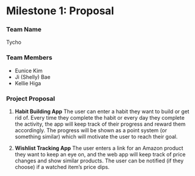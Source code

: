 # Milestone 1: Proposal

### Team Name
Tycho

### Team Members
* Eunice Kim
* Ji (Shelly) Bae
* Kellie Higa

### Project Proposal
1. **Habit Building App**
   The user can enter a habit they want to build or get rid of.  Every time they complete the habit or every day they complete the activity,  the app will keep track of their progress and reward them accordingly. The progress will be shown as a point system (or something similar) which will motivate the user to reach their goal.

2. **Wishlist Tracking App**
   The user enters a link for an Amazon product they want to keep an eye on, and the web app will keep track of price changes and show similar products. The user can be notified (if they choose) if a watched item’s price dips.
